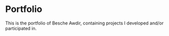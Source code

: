 # Portfolio
This is the portfolio of Besche Awdir, containing projects I developed and/or participated in.
